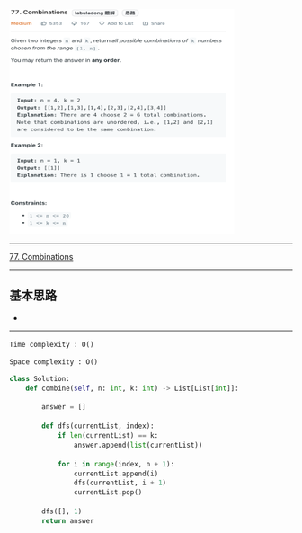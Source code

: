 <img src="2022-11-23-23-26-58.png" width="400" height="400"/>

___
[77. Combinations](https://leetcode.com/problems/combinations/)
___


## 基本思路
* 

___

`Time complexity : O()`

`Space complexity : O()`
```python
class Solution:
    def combine(self, n: int, k: int) -> List[List[int]]:
        
        answer = []
        
        def dfs(currentList, index):
            if len(currentList) == k:
                answer.append(list(currentList))
                
            for i in range(index, n + 1):
                currentList.append(i)
                dfs(currentList, i + 1)
                currentList.pop()
                
        dfs([], 1)
        return answer
```